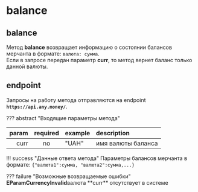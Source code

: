# balance

## balance

Метод **balance** возвращает информацию о состоянии балансов мерчанта в формате: `валюта: сумма`.  
Если в запросе передан параметр **curr**, то метод вернет баланс только данной валюты.

## endpoint

Запросы на работу метода отправляются на endpoint **`https://api.any.money/`**.

??? abstract "Входящие параметры метода"

| param | required | example | description |
| ---: | :---: | :--- | :--- |
| curr | no | "UAH" | имя валюты баланса |

!!! success "Данные ответа метода" Параметры балансов мерчанта в формате: `{"валюта1":сумма, "валюта2":сумма,...}`

??? failure "Возможные возвращаемые ошибки" **EParamCurrencyInvalid**валюта \*\*curr\*\* отсутствует в системе

